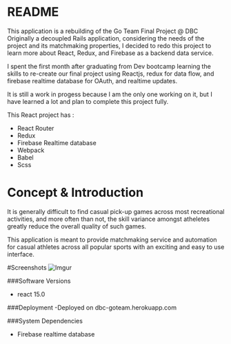 # README

This application is a rebuilding of the Go Team Final Project @ DBC
Originally a decoupled Rails application, considering the needs of the project and its matchmaking properties, I decided to redo this project to learn more about React, Redux, and Firebase as a backend data service.

I spent the first month after graduating from Dev bootcamp learning the skills to re-create our final project using Reactjs, redux for data flow, and firebase realtime database for OAuth, and realtime updates.

It is still a work in progess because I am the only one working on it, but I have learned a lot and plan to complete this project fully.

This React project has :
- React Router
- Redux
- Firebase Realtime database
- Webpack
- Babel
- Scss


# Concept & Introduction

It is generally difficult to find casual pick-up games across most recreational activities, and more often than not, the skill variance amongst atheletes greatly reduce the overall quality of such games.

This application is meant to provide matchmaking service and automation for casual athletes across all popular sports with an exciting and easy to use interface.

#Screenshots
![Imgur](http://i.imgur.com/TYQQp05.png)


###Software Versions
- react 15.0

###Deployment
-Deployed on dbc-goteam.herokuapp.com

###System Dependencies
- Firebase realtime database


